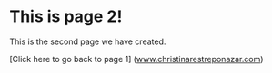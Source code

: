 # This is page 2!

This is the second page we have created. 

[Click here to go back to page 1] (www.christinarestreponazar.com)
